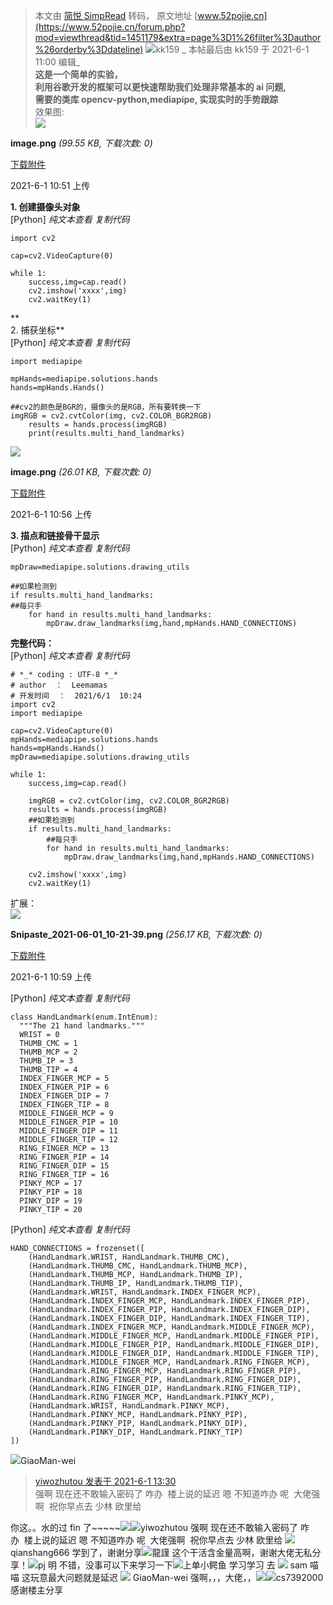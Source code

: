 > 本文由 [简悦 SimpRead](http://ksria.com/simpread/) 转码， 原文地址 [www.52pojie.cn](https://www.52pojie.cn/forum.php?mod=viewthread&tid=1451179&extra=page%3D1%26filter%3Dauthor%26orderby%3Ddateline) ![](https://avatar.52pojie.cn/data/avatar/000/03/50/75_avatar_middle.jpg)kk159  _ 本帖最后由 kk159 于 2021-6-1 11:00 编辑_  
**这是一个简单的实验，**  
**利用谷歌开发的框架可以更快速帮助我们处理非常基本的 ai 问题,  
需要的类库 opencv-python,mediapipe, 实现实时的手势跟踪**  
效果图:  
![](https://attach.52pojie.cn/forum/202106/01/105109k8ztnjzqoxjfsopn.png)

**image.png** _(99.55 KB, 下载次数: 0)_

[下载附件](forum.php?mod=attachment&aid=MjI5ODU0M3w2MzEzMWQ1NnwxNjIyNTU1MjE4fDEwNzQxNTd8MTQ1MTE3OQ%3D%3D&nothumb=yes)

2021-6-1 10:51 上传

  
**1. 创建摄像头对象**  
[Python] _纯文本查看_ _复制代码_

```
import cv2
 
cap=cv2.VideoCapture(0)
 
while 1:
    success,img=cap.read()
    cv2.imshow('xxxx',img)
    cv2.waitKey(1)
```

**  
2. 捕获坐标**  
[Python] _纯文本查看_ _复制代码_

```
import mediapipe
 
mpHands=mediapipe.solutions.hands
hands=mpHands.Hands()
 
##cv2的颜色是BGR的，摄像头的是RGB，所有要转换一下
imgRGB = cv2.cvtColor(img, cv2.COLOR_BGR2RGB)
    results = hands.process(imgRGB)
    print(results.multi_hand_landmarks)
```

![](https://attach.52pojie.cn/forum/202106/01/105640dzmdja2z3acs29g6.png)

**image.png** _(26.01 KB, 下载次数: 0)_

[下载附件](forum.php?mod=attachment&aid=MjI5ODU0NHw3ZDI0YzBlNnwxNjIyNTU1MjE4fDEwNzQxNTd8MTQ1MTE3OQ%3D%3D&nothumb=yes)

2021-6-1 10:56 上传

  
**3. 描点和链接骨干显示**  
[Python] _纯文本查看_ _复制代码_

```
mpDraw=mediapipe.solutions.drawing_utils
 
##如果检测到 
if results.multi_hand_landmarks:
##每只手
    for hand in results.multi_hand_landmarks:
        mpDraw.draw_landmarks(img,hand,mpHands.HAND_CONNECTIONS)
```

**完整代码：**  
[Python] _纯文本查看_ _复制代码_

```
# *_* coding : UTF-8 *_*
# author  ：  Leemamas
# 开发时间  ：  2021/6/1  10:24
import cv2
import mediapipe
 
cap=cv2.VideoCapture(0)
mpHands=mediapipe.solutions.hands
hands=mpHands.Hands()
mpDraw=mediapipe.solutions.drawing_utils
 
while 1:
    success,img=cap.read()
 
    imgRGB = cv2.cvtColor(img, cv2.COLOR_BGR2RGB)
    results = hands.process(imgRGB)
    ##如果检测到
    if results.multi_hand_landmarks:
        ##每只手
        for hand in results.multi_hand_landmarks:
            mpDraw.draw_landmarks(img,hand,mpHands.HAND_CONNECTIONS)
 
    cv2.imshow('xxxx',img)
    cv2.waitKey(1)
```

扩展：  
![](https://attach.52pojie.cn/forum/202106/01/105924wubenpfl70perbmq.png)

**Snipaste_2021-06-01_10-21-39.png** _(256.17 KB, 下载次数: 0)_

[下载附件](forum.php?mod=attachment&aid=MjI5ODU0NXxjZTM3ZDg2N3wxNjIyNTU1MjE4fDEwNzQxNTd8MTQ1MTE3OQ%3D%3D&nothumb=yes)

2021-6-1 10:59 上传

  
[Python] _纯文本查看_ _复制代码_

```
class HandLandmark(enum.IntEnum):
  """The 21 hand landmarks."""
  WRIST = 0
  THUMB_CMC = 1
  THUMB_MCP = 2
  THUMB_IP = 3
  THUMB_TIP = 4
  INDEX_FINGER_MCP = 5
  INDEX_FINGER_PIP = 6
  INDEX_FINGER_DIP = 7
  INDEX_FINGER_TIP = 8
  MIDDLE_FINGER_MCP = 9
  MIDDLE_FINGER_PIP = 10
  MIDDLE_FINGER_DIP = 11
  MIDDLE_FINGER_TIP = 12
  RING_FINGER_MCP = 13
  RING_FINGER_PIP = 14
  RING_FINGER_DIP = 15
  RING_FINGER_TIP = 16
  PINKY_MCP = 17
  PINKY_PIP = 18
  PINKY_DIP = 19
  PINKY_TIP = 20
```

[Python] _纯文本查看_ _复制代码_

```
HAND_CONNECTIONS = frozenset([
    (HandLandmark.WRIST, HandLandmark.THUMB_CMC),
    (HandLandmark.THUMB_CMC, HandLandmark.THUMB_MCP),
    (HandLandmark.THUMB_MCP, HandLandmark.THUMB_IP),
    (HandLandmark.THUMB_IP, HandLandmark.THUMB_TIP),
    (HandLandmark.WRIST, HandLandmark.INDEX_FINGER_MCP),
    (HandLandmark.INDEX_FINGER_MCP, HandLandmark.INDEX_FINGER_PIP),
    (HandLandmark.INDEX_FINGER_PIP, HandLandmark.INDEX_FINGER_DIP),
    (HandLandmark.INDEX_FINGER_DIP, HandLandmark.INDEX_FINGER_TIP),
    (HandLandmark.INDEX_FINGER_MCP, HandLandmark.MIDDLE_FINGER_MCP),
    (HandLandmark.MIDDLE_FINGER_MCP, HandLandmark.MIDDLE_FINGER_PIP),
    (HandLandmark.MIDDLE_FINGER_PIP, HandLandmark.MIDDLE_FINGER_DIP),
    (HandLandmark.MIDDLE_FINGER_DIP, HandLandmark.MIDDLE_FINGER_TIP),
    (HandLandmark.MIDDLE_FINGER_MCP, HandLandmark.RING_FINGER_MCP),
    (HandLandmark.RING_FINGER_MCP, HandLandmark.RING_FINGER_PIP),
    (HandLandmark.RING_FINGER_PIP, HandLandmark.RING_FINGER_DIP),
    (HandLandmark.RING_FINGER_DIP, HandLandmark.RING_FINGER_TIP),
    (HandLandmark.RING_FINGER_MCP, HandLandmark.PINKY_MCP),
    (HandLandmark.WRIST, HandLandmark.PINKY_MCP),
    (HandLandmark.PINKY_MCP, HandLandmark.PINKY_PIP),
    (HandLandmark.PINKY_PIP, HandLandmark.PINKY_DIP),
    (HandLandmark.PINKY_DIP, HandLandmark.PINKY_TIP)
])
```

![](https://www.52pojie.cn/uc_server/images/noavatar_middle.gif)GiaoMan-wei 

> [yiwozhutou 发表于 2021-6-1 13:30](https://www.52pojie.cn/forum.php?mod=redirect&goto=findpost&pid=38766407&ptid=1451179)  
> 强啊 现在还不敢输入密码了 咋办  楼上说的延迟 嗯 不知道咋办 呢  大佬强啊  祝你早点去 少林 欧里给

你这。。水的过 fin 了~~~~~![](https://static.52pojie.cn/static/image/smiley/laohu/laohu4.gif)![](https://www.52pojie.cn/uc_server/images/noavatar_middle.gif)yiwozhutou  强啊 现在还不敢输入密码了 咋办  楼上说的延迟 嗯 不知道咋办 呢  大佬强啊  祝你早点去 少林 欧里给 ![](https://avatar.52pojie.cn/data/avatar/001/56/80/66_avatar_middle.jpg) qianshang666 学到了，谢谢分享![](https://www.52pojie.cn/uc_server/images/noavatar_middle.gif)龍謹  这个干活含金量高啊，谢谢大佬无私分享！![](https://avatar.52pojie.cn/data/avatar/001/46/54/05_avatar_middle.jpg)pj 明  不错，没事可以下来学习一下![](https://www.52pojie.cn/uc_server/images/noavatar_middle.gif)上单小鳄鱼  学习学习 去 ![](https://avatar.52pojie.cn/data/avatar/001/27/89/26_avatar_middle.jpg) sam 喵喵 这玩意最大问题就是延迟 ![](https://www.52pojie.cn/uc_server/images/noavatar_middle.gif) GiaoMan-wei 强啊，，，大佬，，![](https://static.52pojie.cn/static/image/smiley/laohu/laohu39.gif)![](https://www.52pojie.cn/uc_server/images/noavatar_middle.gif)cs7392000  感谢楼主分享